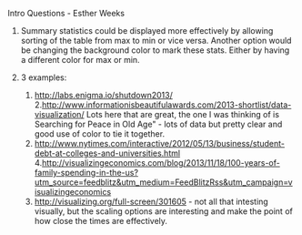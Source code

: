 Intro Questions - Esther Weeks

1. Summary statistics could be displayed more effectively by allowing sorting of the table from max to min
or vice versa. Another option would be changing the background color to mark these stats. Either 
by having a different color for max or min.

2. 3 examples:
	1. http://labs.enigma.io/shutdown2013/
	2.http://www.informationisbeautifulawards.com/2013-shortlist/data-visualization/
	  Lots here that are great, the one I was thinking of is Searching for Peace
	  in Old Age"  - lots of data but pretty clear and good use of color to tie it together.
	3. http://www.nytimes.com/interactive/2012/05/13/business/student-debt-at-colleges-and-universities.html
	4.http://visualizingeconomics.com/blog/2013/11/18/100-years-of-family-spending-in-the-us?utm_source=feedblitz&utm_medium=FeedBlitzRss&utm_campaign=visualizingeconomics
	5. http://visualizing.org/full-screen/301605 - not all that intesting visually, but the
	scaling options are interesting and make the point of how close the times are effectively.